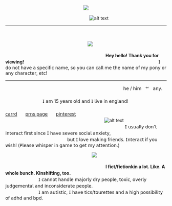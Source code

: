 <p align="center">
  <img src="https://media.discordapp.net/attachments/1062106972398309499/1296792484776513568/Untitled152_20241018121015.png?ex=6713939d&is=6712421d&hm=8ea5945dedb3a93a350be66d7bc98e8271fdf8aae22048ab5994bd6d71bbc8e0&=&format=webp&quality=lossless&width=614&height=614" />
</p>

ㅤㅤㅤㅤㅤㅤㅤ ㅤㅤㅤㅤㅤㅤㅤㅤㅤㅤㅤㅤㅤ![alt text](https://komarev.com/ghpvc/?username=your-github-username&color=orange&label=Personal+Viewers+!+Your+Count+Number+:)
_________________

ㅤ<p align="center">
  ㅤㅤ<img src="https://i.pinimg.com/originals/cf/0c/0b/cf0c0b4a5959612f02ebc4bd02798ca1.gif" />
</p>

ㅤㅤㅤㅤㅤㅤㅤ ㅤㅤㅤㅤㅤㅤㅤㅤㅤㅤㅤㅤㅤㅤㅤㅤㅤ**Hey hello! Thank you for viewing!**
ㅤㅤㅤㅤㅤㅤㅤ ㅤㅤㅤㅤㅤㅤㅤㅤㅤㅤㅤㅤㅤㅤㅤㅤㅤㅤㅤㅤㅤㅤㅤㅤㅤ𝖨 𝖽𝗈 𝗇𝗈𝗍 𝗁𝖺𝗏𝖾 𝖺 𝗌𝗉𝖾𝖼𝗂𝖿𝗂𝖼 𝗇𝖺𝗆𝖾, 𝗌𝗈 𝗒𝗈𝗎 𝖼𝖺𝗇 𝖼𝖺𝗅𝗅 𝗆𝖾
𝗍𝗁𝖾 𝗇𝖺𝗆𝖾 𝗈𝖿 𝗆𝗒 𝗉𝗈𝗇𝗒 𝗈𝗋 𝖺𝗇𝗒 𝖼𝗁𝖺𝗋𝖺𝖼𝗍𝖾𝗋, 𝖾𝗍𝖼!

_________________
ㅤㅤㅤㅤㅤㅤㅤ ㅤㅤㅤㅤㅤㅤㅤㅤㅤㅤㅤㅤㅤㅤㅤㅤㅤㅤㅤ ㅤㅤ𝗁𝖾 / 𝗁𝗂𝗆ㅤᵒʳㅤ𝖺𝗇𝗒.
ㅤㅤㅤㅤㅤㅤㅤ ㅤㅤㅤㅤㅤㅤㅤㅤㅤㅤㅤㅤㅤㅤㅤㅤㅤㅤㅤ ㅤㅤㅤㅤㅤㅤㅤㅤㅤㅤㅤㅤㅤㅤㅤㅤㅤㅤㅤㅤㅤ𝖨 𝖺𝗆 15 𝗒𝖾𝖺𝗋𝗌 𝗈𝗅𝖽 𝖺𝗇𝖽 𝖨 𝗅𝗂𝗏𝖾 𝗂𝗇 𝖾𝗇𝗀𝗅𝖺𝗇𝖽!
ㅤㅤㅤㅤㅤㅤㅤ ㅤㅤㅤㅤㅤㅤㅤㅤㅤㅤㅤㅤㅤㅤㅤㅤㅤㅤㅤ ㅤㅤㅤㅤ ㅤㅤㅤ ㅤㅤㅤㅤㅤ ㅤㅤㅤㅤ ㅤ[𝖼𝖺𝗋𝗋𝖽](https://poetsown.carrd.co/)ㅤㅤ[𝗉𝗋𝗇𝗌 𝗉𝖺𝗀𝖾](https://pronouns.cc/@satosugus)ㅤㅤ[𝗉𝗂𝗇𝗍𝖾𝗋𝖾𝗌𝗍](https://uk.pinterest.com/startourist/)
ㅤㅤㅤㅤㅤㅤㅤㅤㅤㅤㅤㅤㅤㅤㅤㅤㅤㅤㅤㅤㅤㅤㅤㅤㅤㅤㅤㅤㅤㅤㅤㅤㅤㅤㅤㅤㅤㅤㅤㅤㅤㅤㅤㅤㅤ![alt text](https://i.ibb.co/nfMqvzn/IMG-5597.gif)
ㅤㅤㅤㅤㅤㅤㅤㅤㅤㅤㅤㅤㅤㅤㅤㅤㅤㅤㅤㅤㅤㅤㅤㅤㅤㅤㅤㅤㅤㅤㅤㅤㅤㅤㅤㅤㅤㅤㅤ𝖨 𝗎𝗌𝗎𝖺𝗅𝗅𝗒 𝖽𝗈𝗇'𝗍 𝗂𝗇𝗍𝖾𝗋𝖺𝖼𝗍 𝖿𝗂𝗋𝗌𝗍 𝗌𝗂𝗇𝖼𝖾 𝖨 𝗁𝖺𝗏𝖾 𝗌𝖾𝗏𝖾𝗋𝖾 𝗌𝗈𝖼𝗂𝖺𝗅 𝖺𝗇𝗑𝗂𝖾𝗍𝗒,
ㅤㅤㅤㅤㅤㅤㅤㅤㅤㅤㅤㅤㅤㅤㅤㅤㅤㅤㅤㅤㅤㅤㅤㅤㅤㅤㅤㅤ𝖻𝗎𝗍 𝖨 𝗅𝗈𝗏𝖾 𝗆𝖺𝗄𝗂𝗇𝗀 𝖿𝗋𝗂𝖾𝗇𝖽𝗌. 𝖨𝗇𝗍𝖾𝗋𝖺𝖼𝗍 𝗂𝖿 𝗒𝗈𝗎 𝗐𝗂𝗌𝗁! (𝖯𝗅𝖾𝖺𝗌𝖾 𝗐𝗁𝗂𝗌𝗉𝖾𝗋 𝗂𝗇 𝗀𝖺𝗆𝖾 𝗍𝗈 𝗀𝖾𝗍 𝗆𝗒 𝖺𝗍𝗍𝖾𝗇𝗍𝗂𝗈𝗇.)

<p align="center">
  ㅤㅤㅤㅤ<img src="https://s1.ezgif.com/tmp/ezgif-1-8084cf9da1.gif" />
</p>

ㅤㅤㅤㅤㅤㅤㅤ ㅤㅤㅤㅤㅤㅤㅤㅤㅤㅤㅤㅤㅤㅤㅤㅤㅤ**I fict/fictionkin a lot. Like. A whole bunch. Kinshifting, too.**
ㅤㅤㅤㅤㅤㅤㅤ ㅤㅤㅤㅤㅤㅤㅤㅤㅤㅤㅤㅤㅤㅤㅤㅤㅤㅤㅤㅤㅤㅤㅤ𝖨 𝖼𝖺𝗇𝗇𝗈𝗍 𝗁𝖺𝗇𝖽𝗅𝖾 𝗆𝖺𝗃𝗈𝗋𝗅𝗒 𝖽𝗋𝗒 𝗉𝖾𝗈𝗉𝗅𝖾, 𝗍𝗈𝗑𝗂𝖼, 𝗈𝗏𝖾𝗋𝗅𝗒 𝗃𝗎𝖽𝗀𝖾𝗆𝖾𝗇𝗍𝖺𝗅 𝖺𝗇𝖽 𝗂𝗇𝖼𝗈𝗇𝗌𝗂𝖽𝖾𝗋𝖺𝗍𝖾 𝗉𝖾𝗈𝗉𝗅𝖾.
ㅤㅤㅤㅤㅤㅤㅤ ㅤㅤㅤㅤㅤㅤㅤㅤㅤㅤㅤㅤㅤㅤㅤㅤㅤㅤ𝖨 𝖺𝗆 𝖺𝗎𝗍𝗂𝗌𝗍𝗂𝖼, 𝖨 𝗁𝖺𝗏𝖾 𝗍𝗂𝖼𝗌/𝗍𝗈𝗎𝗋𝖾𝗍𝗍𝖾𝗌 𝖺𝗇𝖽 𝖺 𝗁𝗂𝗀𝗁 𝗉𝗈𝗌𝗌𝗂𝖻𝗂𝗅𝗂𝗍𝗒 𝗈𝖿 𝖺𝖽𝗁𝖽 𝖺𝗇𝖽 𝖻𝗉𝖽.
